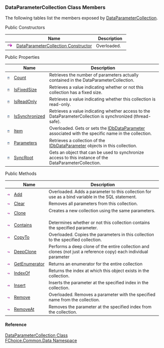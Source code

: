 ﻿### DataParameterCollection Class Members

The following tables list the members exposed by [DataParameterCollection](FChoice.Common~FChoice.Common.Data.DataParameterCollection.md).

Public Constructors

|   | Name | Description |
| --- | --- | --- |
| ![Public Constructor](dotnetimages/publicConstructor.png) | [DataParameterCollection Constructor](FChoice.Common~FChoice.Common.Data.DataParameterCollection~_ctor.md) | Overloaded.    |

Public Properties

|   | Name | Description |
| --- | --- | --- |
| ![Public Property](dotnetimages/publicProperty.png) | [Count](FChoice.Common~FChoice.Common.Data.DataParameterCollection~Count.md) | Retrieves the number of parameters actually contained in the DataParameterCollection.   |
| ![Public Property](dotnetimages/publicProperty.png) | [IsFixedSize](FChoice.Common~FChoice.Common.Data.DataParameterCollection~IsFixedSize.md) | Retrieves a value indicating whether or not this collection has a fixed size.   |
| ![Public Property](dotnetimages/publicProperty.png) | [IsReadOnly](FChoice.Common~FChoice.Common.Data.DataParameterCollection~IsReadOnly.md) | Retrieves a value indicating whether this collection is read-only.   |
| ![Public Property](dotnetimages/publicProperty.png) | [IsSynchronized](FChoice.Common~FChoice.Common.Data.DataParameterCollection~IsSynchronized.md) | Retrieves a value indicating whether access to the DataParameterCollection is synchronized (thread-safe).   |
| ![Public Property](dotnetimages/publicProperty.png) | [Item](FChoice.Common~FChoice.Common.Data.DataParameterCollection~Item.md) | Overloaded. Gets or sets the [IDbDataParameter](ms-help://MS.NETFrameworkSDKv1.1/cpref/html/frlrfsystemdataidbdataparameterclasstopic.htm) associated with the specific name in the collection.   |
| ![Public Property](dotnetimages/publicProperty.png) | [Parameters](FChoice.Common~FChoice.Common.Data.DataParameterCollection~Parameters.md) | Retrieves a collection of the [IDbDataParameter](ms-help://MS.NETFrameworkSDKv1.1/cpref/html/frlrfsystemdataidbdataparameterclasstopic.htm) objects in this collection.   |
| ![Public Property](dotnetimages/publicProperty.png) | [SyncRoot](FChoice.Common~FChoice.Common.Data.DataParameterCollection~SyncRoot.md) | Gets an object that can be used to synchronize access to this instance of the DataParameterCollection.   |



Public Methods

|   | Name | Description |
| --- | --- | --- |
| ![Public Method](dotnetimages/publicMethod.png) | [Add](FChoice.Common~FChoice.Common.Data.DataParameterCollection~Add.md) | Overloaded. Adds a parameter to this collection for use as a bind variable in the SQL statement.   |
| ![Public Method](dotnetimages/publicMethod.png) | [Clear](FChoice.Common~FChoice.Common.Data.DataParameterCollection~Clear.md) | Removes all parameters from this collection.   |
| ![Public Method](dotnetimages/publicMethod.png) | [Clone](FChoice.Common~FChoice.Common.Data.DataParameterCollection~Clone.md) | Creates a new collection using the same parameters.   |
| ![Public Method](dotnetimages/publicMethod.png) | [Contains](FChoice.Common~FChoice.Common.Data.DataParameterCollection~Contains.md) | Determines whether or not this collection contains the specified parameter.   |
| ![Public Method](dotnetimages/publicMethod.png) | [CopyTo](FChoice.Common~FChoice.Common.Data.DataParameterCollection~CopyTo.md) | Overloaded. Copies the parameters in this collection to the specified collection.   |
| ![Public Method](dotnetimages/publicMethod.png) | [DeepClone](FChoice.Common~FChoice.Common.Data.DataParameterCollection~DeepClone.md) | Performs a deep clone of the entire collection and clones (not just a reference copy) each individual parameter   |
| ![Public Method](dotnetimages/publicMethod.png) | [GetEnumerator](FChoice.Common~FChoice.Common.Data.DataParameterCollection~GetEnumerator.md) | Returns an enumerator for the entire collection   |
| ![Public Method](dotnetimages/publicMethod.png) | [IndexOf](FChoice.Common~FChoice.Common.Data.DataParameterCollection~IndexOf.md) | Returns the index at which this object exists in the collection.   |
| ![Public Method](dotnetimages/publicMethod.png) | [Insert](FChoice.Common~FChoice.Common.Data.DataParameterCollection~Insert.md) | Inserts the parameter at the specified index in the collection.   |
| ![Public Method](dotnetimages/publicMethod.png) | [Remove](FChoice.Common~FChoice.Common.Data.DataParameterCollection~Remove.md) | Overloaded. Removes a parameter with the specified name from the collection.   |
| ![Public Method](dotnetimages/publicMethod.png) | [RemoveAt](FChoice.Common~FChoice.Common.Data.DataParameterCollection~RemoveAt.md) | Removes the parameter at the specified index from the collection.   |

#### Reference

[DataParameterCollection Class](FChoice.Common~FChoice.Common.Data.DataParameterCollection.md)  
[FChoice.Common.Data Namespace](FChoice.Common~FChoice.Common.Data_namespace.md)